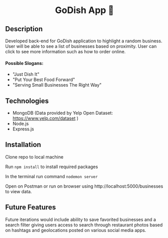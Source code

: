 <h1 align="center"> GoDish App 🍛 </h1>

## Description

Developed back-end for GoDish application to highlight a random business. User will be able to see a list of businesses based on proximity. User can click to see more information such as how to order online.

#### Possible Slogans: 
- "Just Dish It"
- "Put Your Best Food Forward"
- "Serving Small Businesses The Right Way"

## Technologies
* MongoDB (Data provided by Yelp Open Dataset: https://www.yelp.com/dataset )
* Node.js
* Express.js

## Installation

Clone repo to local machine


Run ```npm install``` to install required packages

In the terminal run command ```nodemon server```

Open on Postman or run on browser using http://localhost:5000/businesses to view data.

## Future Features

Future iterations would include ability to save favorited businesses and a search filter giving users access to search through restaurant photos based on hashtags and geolocations posted on various social media apps.
